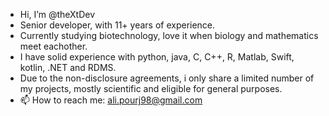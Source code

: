 - Hi, I’m @theXtDev
- Senior developer, with 11+ years of experience.
- Currently studying biotechnology, love it when biology and mathematics meet eachother.
- I have solid experience with python, java, C, C++, R, Matlab, Swift, kotlin, .NET and RDMS.
- Due to the non-disclosure agreements, i only share a limited number of my projects,  mostly scientific and eligible for general purposes.
- 📫 How to reach me: ali.pourj98@gmail.com



